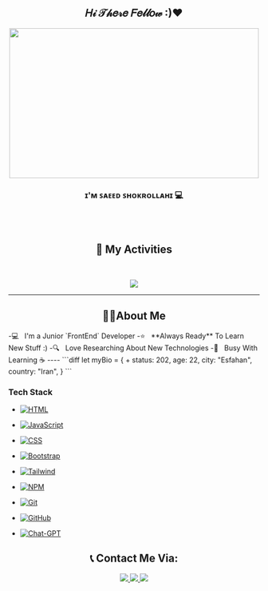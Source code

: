 <h2 align="center" font="10px"> 𝐻𝒾 𝒯𝒽𝑒𝓇𝑒 𝐹𝑒𝓁𝓁𝑜𝓌 :)❤</h2>

<p align="center">
<img width="500px" height="300px" src="https://user-images.githubusercontent.com/74038190/212749447-bfb7e725-6987-49d9-ae85-2015e3e7cc41.gif" />
</p>
<h3 align="center"> ɪ'ᴍ ꜱᴀᴇᴇᴅ ꜱʜᴏᴋʀᴏʟʟᴀʜɪ 💻</h3> 

<br/><br/>
<h2 align="center">📜 My Activities </h2>
<br/>

<p align="center">
  <img src="https://github-readme-stats.vercel.app/api?username=saeed-devee&show_icons=true&theme=radical">
</p>

----

<h2 align="center">👨‍💻About Me</h2>
-💻 &nbsp; I'm a Junior `FrontEnd` Developer
-⭐ &nbsp; **Always Ready** To Learn New Stuff :)
-🔍 &nbsp; Love Researching About New Technologies
-🌠 &nbsp; Busy With Learning ☕
----
```diff
let myBio = {
+  status: 202,
  age: 22,
  city: "Esfahan",
  country: "Iran",
}
```
<br/>
<h3>Tech Stack</h2>

<p align="center">
  
 - [![HTML](https://img.shields.io/badge/HTML5-E34F26?style=for-the-badge&logo=html5&logoColor=white)](#)
  
 - [![JavaScript](https://img.shields.io/badge/JavaScript-323330?style=for-the-badge&logo=javascript&logoColor=F7DF1E)](#)
 
 - [![CSS](https://img.shields.io/badge/CSS3-1572B6?style=for-the-badge&logo=css3&logoColor=white)](#)
 
 - [![Bootstrap](https://img.shields.io/badge/Bootstrap-563D7C?style=for-the-badge&logo=bootstrap&logoColor=white)](#)

 - [![Tailwind](https://img.shields.io/badge/Tailwind_CSS-38B2AC?style=for-the-badge&logo=tailwind-css&logoColor=white)](#)

 - [![NPM](https://img.shields.io/badge/npm-CB3837?style=for-the-badge&logo=npm&logoColor=white)](#)

 - [![Git](https://img.shields.io/badge/GIT-E44C30?style=for-the-badge&logo=git&logoColor=white)](#)
 
 - [![GitHub](https://img.shields.io/badge/GitHub-100000?style=for-the-badge&logo=github&logoColor=white)](#)
   
 - [![Chat-GPT](https://img.shields.io/badge/ChatGPT-74aa9c?style=for-the-badge&logo=openai&logoColor=white)](#)
 
</p>

<h2 align="center">📞 Contact Me Via: </h2>
<p align="center">
  <a href="http://instagram.com/sa33d._.sh/">
   <img src="https://img.shields.io/badge/Instagram-sa33d._.sh-red?logo=instagram">
  </a>
  <a href="http://t.me/sa33dSh/">
   <img src="https://img.shields.io/badge/Telegram-sa33dSh-blue?logo=telegram">
  </a>
   <a href="https://github.com/saeed-devee">
   <img src="https://img.shields.io/badge/Github-saeed_devee-white?logo=github">
  </a>
</p>
 
